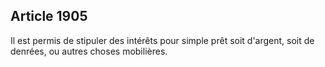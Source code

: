 Article 1905
----
Il est permis de stipuler des intérêts pour simple prêt soit d'argent, soit de
denrées, ou autres choses mobilières.
